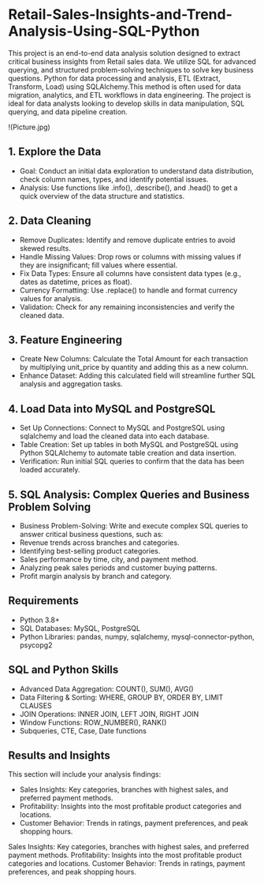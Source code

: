 # Retail-Sales-Insights-and-Trend-Analysis-Using-SQL-Python
This project is an end-to-end data analysis solution designed to extract critical business insights from Retail sales data. We utilize SQL for advanced querying, and structured problem-solving techniques to solve key business questions. Python for data processing and analysis, ETL (Extract, Transform, Load) using SQLAlchemy.This method is often used for data migration, analytics, and ETL workflows in data engineering. The project is ideal for data analysts looking to develop skills in data manipulation, SQL querying, and data pipeline creation.

!(Picture.jpg)



## 1. Explore the Data
* Goal: Conduct an initial data exploration to understand data distribution, check column names, types, and identify potential issues.
* Analysis: Use functions like .info(), .describe(), and .head() to get a quick overview of the data structure and statistics.
## 2. Data Cleaning
* Remove Duplicates: Identify and remove duplicate entries to avoid skewed results.
* Handle Missing Values: Drop rows or columns with missing values if they are insignificant; fill values where essential.
* Fix Data Types: Ensure all columns have consistent data types (e.g., dates as datetime, prices as float).
* Currency Formatting: Use .replace() to handle and format currency values for analysis.
* Validation: Check for any remaining inconsistencies and verify the cleaned data.
## 3. Feature Engineering
* Create New Columns: Calculate the Total Amount for each transaction by multiplying unit_price by quantity and adding this as a new column.
* Enhance Dataset: Adding this calculated field will streamline further SQL analysis and aggregation tasks.
## 4. Load Data into MySQL and PostgreSQL
* Set Up Connections: Connect to MySQL and PostgreSQL using sqlalchemy and load the cleaned data into each database.
* Table Creation: Set up tables in both MySQL and PostgreSQL using Python SQLAlchemy to automate table creation and data insertion.
* Verification: Run initial SQL queries to confirm that the data has been loaded accurately.
## 5. SQL Analysis: Complex Queries and Business Problem Solving
* Business Problem-Solving: Write and execute complex SQL queries to answer critical business questions, such as:
* Revenue trends across branches and categories.
* Identifying best-selling product categories.
* Sales performance by time, city, and payment method.
* Analyzing peak sales periods and customer buying patterns.
* Profit margin analysis by branch and category.

## Requirements
* Python 3.8+
* SQL Databases: MySQL, PostgreSQL
* Python Libraries: pandas, numpy, sqlalchemy, mysql-connector-python, psycopg2

## SQL and Python Skills
* Advanced Data Aggregation: COUNT(), SUM(), AVG()
* Data Filtering & Sorting: WHERE, GROUP BY, ORDER BY, LIMIT CLAUSES
* JOIN Operations: INNER JOIN, LEFT JOIN, RIGHT JOIN
* Window Functions: ROW_NUMBER(), RANK()
* Subqueries, CTE, Case, Date functions

## Results and Insights
This section will include your analysis findings:
* Sales Insights: Key categories, branches with highest sales, and preferred payment methods.
* Profitability: Insights into the most profitable product categories and locations.
* Customer Behavior: Trends in ratings, payment preferences, and peak shopping hours.

Sales Insights: Key categories, branches with highest sales, and preferred payment methods.
Profitability: Insights into the most profitable product categories and locations.
Customer Behavior: Trends in ratings, payment preferences, and peak shopping hours.

